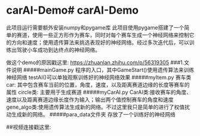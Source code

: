 # carAI-Demo# carAI-Demo
此项目运行需要额外安装numpy和pygame库
此项目使用pygame搭建了一个简单的赛道，使用一些正方形作为赛车，同时对每个赛车生成一个神经网络来控制它的方向和速度；使用遗传算法来挑选表现好的神经网络。经过多次迭代后，可以训练出驾驶小车成功到达终点的神经网络。

做这个demo的原因戳这里:
https://zhuanlan.zhihu.com/p/56319305
###1.文件说明
#####mainGame.py
程序的入口，其中GameStart()使用遗传算法来训练神经网络
testAI()可以单独观察训练好的神经网络效果
#####myItem.py
赛车类car:
其中包含赛车当前的位置，角度，速度，以及距离赛道边缘的长度等赛车的属性
circle类:
主要用于生成赛道
#####myCarAI.py
CarAI类:接收赛车的角度、速度以及距离赛道边缘长度作为输入；输出两个值控制赛车的角度和速度
gene_algo类:使用遗传算法生成新的网络。不过这里我只是简单的进行了权值扰动生成新的网络。
#####para_data文件夹
存放了一个训练好的神经网络

##视频连接戳这里:
